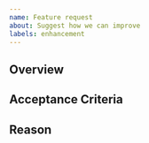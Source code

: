 ```yaml
---
name: Feature request
about: Suggest how we can improve
labels: enhancement
---
```


<!-- Thank you for your contribution. Before you submit the issue:
1. Search open and closed issues for duplicates.
2. Read the contributing guidelines (CONTRIBUTING.md file on root of the repository).
-->

## Overview

<!-- Provide a clear and concise overview of the feature. -->

## Acceptance Criteria

<!-- Provide a list of conditions that must be satisfied to close this issue. -->

## Reason

<!-- Explain why we should add this feature. -->
